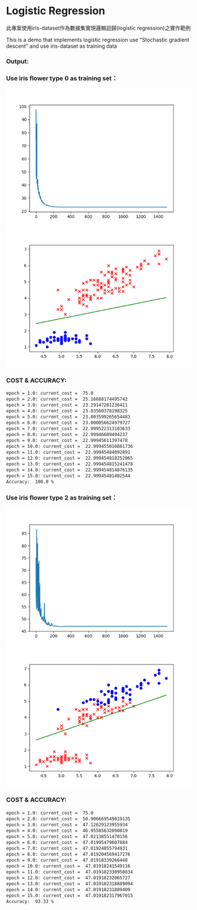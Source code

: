 # Logistic Regression
此專案使用iris-dataset作為數據集實現邏輯迴歸(logistic regression)之實作範例  

This is a demo that implements logistic regression use "Stochastic gradient descent" and use iris-dataset as training data

### Output:

### Use iris flower type 0 as training set：


![image](https://github.com/Larix/Logistic_Regression/blob/master/img/Figure_1-1.png)
![image](https://github.com/Larix/Logistic_Regression/blob/master/img/Figure_1-2.png)

### COST & ACCURACY:

```
epoch = 1.0: current_cost =  75.0
epoch = 2.0: current_cost =  25.16688174495742
epoch = 3.0: current_cost =  23.29147281236411
epoch = 4.0: current_cost =  23.03560378198325
epoch = 5.0: current_cost =  23.003599265654483
epoch = 6.0: current_cost =  23.000056624979727
epoch = 7.0: current_cost =  22.999522313103633
epoch = 8.0: current_cost =  22.99946609494237
epoch = 9.0: current_cost =  22.99945611397478
epoch = 10.0: current_cost =  22.999455010881736
epoch = 11.0: current_cost =  22.99945484092891
epoch = 12.0: current_cost =  22.999454818252065
epoch = 13.0: current_cost =  22.999454815241478
epoch = 14.0: current_cost =  22.999454814876135
epoch = 15.0: current_cost =  22.99945481482544
Accuracy:  100.0 %
```

### Use iris flower type 2 as training set：

![image](https://github.com/Larix/Logistic_Regression/blob/master/img/Figure_2-1.png)
![image](https://github.com/Larix/Logistic_Regression/blob/master/img/Figure_2-2.png)

### COST & ACCURACY:

```
epoch = 1.0: current_cost =  75.0
epoch = 2.0: current_cost =  50.906669549819135
epoch = 3.0: current_cost =  47.12629123955934
epoch = 4.0: current_cost =  46.95585632090819
epoch = 5.0: current_cost =  47.02138551470156
epoch = 6.0: current_cost =  47.01995479607884
epoch = 7.0: current_cost =  47.01924855794931
epoch = 8.0: current_cost =  47.019204569417276
epoch = 9.0: current_cost =  47.01918339266448
epoch = 10.0: current_cost =  47.01918241549116
epoch = 11.0: current_cost =  47.019182330950834
epoch = 12.0: current_cost =  47.01918232065727
epoch = 13.0: current_cost =  47.019182318889094
epoch = 14.0: current_cost =  47.01918231809409
epoch = 15.0: current_cost =  47.019182317967015
Accuracy:  93.33 %
```
